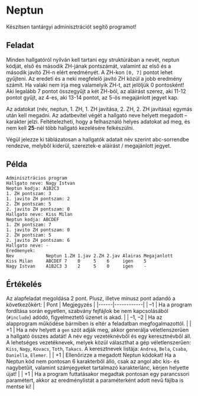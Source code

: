 # Neptun

Készítsen tantárgyi adminisztrációt segítő programot!

## Feladat

Minden hallgatóról nyilván kell tartani egy struktúrában a nevét, neptun kódját, első és második ZH-jának pontszámát, valamint az első és a második javító ZH-n elért eredményét. A ZH-kon `[0, 7]` pontot lehet gyűjteni. Az eredeti és a neki megfelelő javító ZH közül a jobb eredmény számít. Ha valaki nem írja meg valamelyik ZH-t, azt jelöljük 0 pontosként! Aki legalább 7 pontot összegyűjt a két ZH-ból, az aláírást szerez, aki 11-12 pontot gyűjt, az 4-es, aki 13-14 pontot, az 5-ös megajánlott jegyet kap.

Az adatokat (név, neptun, 1. ZH, 1. ZH javítása, 2. ZH, 2. ZH javítása) egymás után kell megadni. Az adatbevitel végét a hallgató neve helyett megadott – karakter jelzi. Feltételezheti, hogy a felhasználó helyes adatokat ad meg, és nem kell **25**-nél több hallgató kezelésére felkészülni.

Végül jelezze ki táblázatosan a hallgatók adatait név szerint abc-sorrendbe rendezve, melyből kiderül, szereztek-e aláírást / megajánlott jegyet.

## Példa

```
Adminisztrácios program
Hallgato neve: Nagy Istvan
Neptun kodja: A1B2C3
1. ZH pontszam: 3
1. javito ZH pontszam: 2
2. ZH pontszam: 5
2. javito ZH pontszam: 0
Hallgato neve: Kiss Milan
Neptun kodja: ABCDEF
1. ZH pontszam: 7
1. javito ZH pontszam: 0
2. ZH pontszam: 5
2. javito ZH pontszam: 6
Hallgato neve: -
Eredmenyek:
Nev            Neptun 1.ZH 1.jav 2.ZH 2.jav Alairas Megajanlott
Kiss Milan     ABCDEF 7    0     5    6     igen    5
Nagy Istvan    A1B2C3 3    2     5    0     igen    -
```

## Értékelés

Az alapfeladat megoldása 2 pont. Plusz, illetve mínusz pont adandó a következőkért:
| Pont | Megjegyzés |
|------|------------|
| –1 | Ha a program fordítása során egyetlen, szabvány fejfájlok be nem kapcsolásából (`#include`) adódó, figyelmeztető üzenet is akad. |
| –1, –2 | Ha az alapprogram működése bármiben is eltér a feladatban megfogalmazottól. |
| +1 | Ha a név helyett a `gen` szót adják meg, akkor generálja véletlenszerűen a hallgató összes adatát! A név egy vezetéknévből és egy keresztnévből áll. A lehetséges vezetéknevek, melyek közül választhat a gép véletlenszerűen: `Kiss`, `Nagy`, `Kovacs`, `Toth`, `Takacs`. A keresztnevek listája: `Andrea`, `Bela`, `Csaba`, `Daniella`, `Elemer`. |
| +1 | Ellenőrizze a megadott Neptun kódokat! Ha a Neptun kód nem pontosan 6 karakterből álló, csak az angol abc kis- és nagybetűit, valamint számjegyeket tartalmazó karakterlánc, kérjen helyette újat! |
| +1 | Ha a program futtatásakor megadtak pontosan egy parancssori paramétert, akkor az eredménylistát a paraméterként adott nevű fájlba is mentse ki! |
